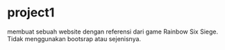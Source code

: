 # project1

membuat sebuah website dengan referensi dari game Rainbow Six Siege. Tidak menggunakan bootsrap atau sejenisnya. 
